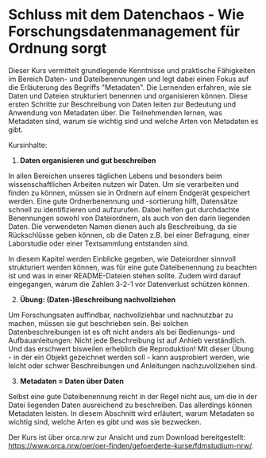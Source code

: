 # Schluss mit dem Datenchaos - Wie Forschungsdatenmanagement für Ordnung sorgt

Dieser Kurs vermittelt grundlegende Kenntnisse und praktische Fähigkeiten im Bereich Daten- und Dateibenennungen und legt dabei einen Fokus auf die Erläuterung des Begriffs "Metadaten". Die Lernenden erfahren, wie sie Daten und Dateien strukturiert benennen und organisieren können. Diese ersten Schritte zur Beschreibung von Daten leiten zur Bedeutung und Anwendung von Metadaten über. Die Teilnehmenden lernen, was Metadaten sind, warum sie wichtig sind und welche Arten von Metadaten es gibt. 

Kursinhalte:

1. **Daten organisieren und gut beschreiben**

In allen Bereichen unseres täglichen Lebens und besonders beim wissenschaftlichen Arbeiten nutzen wir Daten. Um sie verarbeiten und finden zu können, müssen sie in Ordnern auf einem Endgerät gespeichert werden. Eine gute Ordnerbenennung und -sortierung hilft, Datensätze schnell zu identifizieren und aufzurufen. Dabei helfen gut durchdachte Benennungen sowohl von Dateiordnern, als auch von den darin liegenden Daten. Die verwendeten Namen dienen auch als Beschreibung, da sie Rückschlüsse geben können, ob die Daten z.B. bei einer Befragung, einer Laborstudie oder einer Textsammlung entstanden sind.

In diesem Kapitel werden Einblicke gegeben, wie Dateiordner sinnvoll strukturiert werden können, was für eine gute Dateibenennung zu beachten ist und was in einer README-Dateien stehen sollte. Zudem wird darauf eingegangen, warum die Zahlen 3-2-1 vor Datenverlust schützen können.

2. **Übung: (Daten-)Beschreibung nachvollziehen**

Um Forschungsaten auffindbar, nachvollziehbar und nachnutzbar zu machen, müssen sie gut beschrieben sein. Bei solchen Datenbeschreibungen ist es oft nicht anders als bei Bedienungs- und Aufbauanleitungen: Nicht jede Beschreibung ist auf Anhieb verständlich. Und das erschwert bisweilen erheblich die Reproduktion! 
Mit dieser Übung - in der ein Objekt gezeichnet werden soll - kann ausprobiert werden, wie leicht oder schwer Beschreibungen und Anleitungen nachzuvollziehen sind.

3. **Metadaten = Daten über Daten**

Selbst eine gute Dateibenennung reicht in der Regel nicht aus, um die in der Datei liegenden Daten ausreichend zu beschreiben. Das allerdings können Metadaten leisten. In diesem Abschnitt wird erläutert, warum Metadaten so wichtig sind, welche Arten es gibt und was sie bezwecken.

Der Kurs ist über orca.nrw zur Ansicht und zum Download bereitgestellt: https://www.orca.nrw/oer/oer-finden/gefoerderte-kurse/fdmstudium-nrw/.
